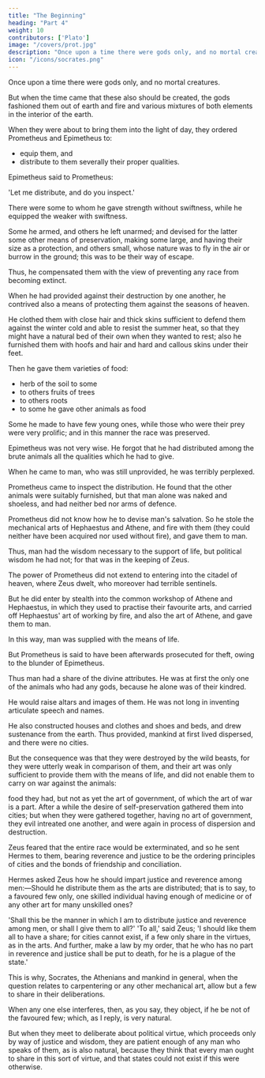 ```yaml
---
title: "The Beginning"
heading: "Part 4"
weight: 10
contributors: ['Plato']
image: "/covers/prot.jpg"
description: "Once upon a time there were gods only, and no mortal creatures"
icon: "/icons/socrates.png"
---
```



Once upon a time there were gods only, and no mortal creatures. 

But when the time came that these also should be created, the gods fashioned them out of earth and fire and various mixtures of both elements in the interior of the earth.

When they were about to bring them into the light of day, they ordered Prometheus and Epimetheus to:
- equip them, and
- distribute to them severally their proper qualities. 

Epimetheus said to Prometheus:


'Let me distribute, and do you inspect.' 

<!-- This was agreed, and Epimetheus made the distribution.  -->

There were some to whom he gave strength without swiftness, while he equipped the weaker with swiftness.

Some he armed, and others he left unarmed; and devised for the latter some other means of preservation, making some large, and having their size as a protection, and others small, whose nature was to fly in the air or burrow in the ground; this was to be their way of escape. 

Thus, he compensated them with the view of preventing any race from becoming extinct. 

When he had provided against their destruction by one another, he contrived also a means of protecting them against the seasons of heaven.

He clothed them with close hair and thick skins sufficient to defend them against the winter cold and able to resist the summer heat, so that they might have a natural bed of their own when they wanted to rest; also he furnished them with hoofs and hair and hard and callous skins under their feet.

Then he gave them varieties of food:

- herb of the soil to some
- to others fruits of trees
- to others roots
- to some he gave other animals as food

Some he made to have few young ones, while those who were their prey were very prolific; and in this manner the race was preserved. 

Epimetheus was not very wise. He forgot that he had distributed among the brute animals all the qualities which he had to give. 

When he came to man, who was still unprovided, he was terribly perplexed. 

Prometheus came to inspect the distribution. He found that the other animals were suitably furnished, but that man alone was naked and shoeless, and had neither bed nor arms of defence.

<!-- The appointed hour was approaching when man in his turn was to go forth into the light of day. ; and  -->

Prometheus did not know how he to devise man's salvation. So he stole the mechanical arts of Hephaestus and Athene, and fire with them (they could neither have been acquired nor used without fire), and gave them to man. 

Thus, man had the wisdom necessary to the support of life, but political wisdom he had not; for that was in the keeping of Zeus.

The power of Prometheus did not extend to entering into the citadel of heaven, where Zeus dwelt, who moreover had terrible sentinels.

But he did enter by stealth into the common workshop of Athene and Hephaestus, in which they used to practise their favourite arts, and carried off Hephaestus' art of working by fire, and also the art of Athene, and gave them to man. 

In this way, man was supplied with the means of life.

But Prometheus is said to have been afterwards prosecuted for theft, owing to the blunder of Epimetheus.

Thus man had a share of the divine attributes. He was at first the only one of the animals who had any gods, because he alone was of their kindred.

He would raise altars and images of them. He was not long in inventing articulate speech and names. 

He also constructed houses and clothes and shoes and beds, and drew sustenance from the earth. Thus provided, mankind at first lived dispersed, and there were no cities.

But the consequence was that they were destroyed by the wild beasts, for they were utterly weak in comparison of them, and their art was only sufficient to provide them with the means of life, and did not enable them to carry on war against the animals: 

food they had, but not as yet the art of government, of which the art of war is a part. After a while the desire of self-preservation gathered them into cities; but when they were gathered together, having no art of government, they evil intreated one another, and were again in process of dispersion and destruction.

Zeus feared that the entire race would be exterminated, and so he sent Hermes to them, bearing reverence and justice to be the ordering principles of cities and the bonds of friendship and conciliation.

Hermes asked Zeus how he should impart justice and reverence among men:—Should he distribute them as the arts are distributed; that is to say, to a favoured few only, one skilled individual having enough of medicine or of any other art for many unskilled ones?

'Shall this be the manner in which I am to distribute justice and reverence among men, or shall I give them to all?' 'To all,' said Zeus; 'I should like them all to have a share; for cities cannot exist, if a few only share in the virtues, as in the arts. And further, make a law by my order, that he who has no part in reverence and justice shall be put to death, for he is a plague of the state.'

This is why, Socrates, the Athenians and mankind in general, when the question relates to carpentering or any other mechanical art, allow but a few to share in their deliberations. 

When any one else interferes, then, as you say, they object, if he be not of the favoured few; which, as I reply, is very natural.

But when they meet to deliberate about political virtue, which proceeds only by way of justice and wisdom, they are patient enough of any man who speaks of them, as is also natural, because they think that every man ought to share in this sort of virtue, and that states could not exist if this were otherwise.

 <!-- I have explained to you, Socrates, the reason of this phenomenon. -->
